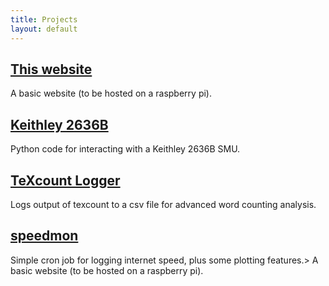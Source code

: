 ```yaml
---
title: Projects
layout: default
---
```


## [This website](https://github.com/peregrinescode/peregrinescode.github.io)
A basic website (to be hosted on a raspberry pi).

## [Keithley 2636B](https://github.com/AFMD/keithley-2636)
Python code for interacting with a Keithley 2636B SMU.

## [TeXcount Logger](https://github.com/peregrinescode/TeXcountLogger)
Logs output of texcount to a csv file for advanced word counting analysis.

## [speedmon](https://github.com/peregrinescode/speedmon)
Simple cron job for logging internet speed, plus some plotting features.> A basic website (to be hosted on a raspberry pi).